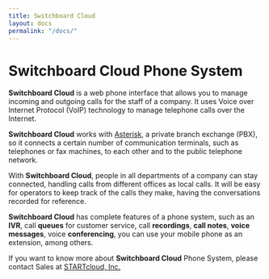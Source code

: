 ```yaml
---
title: Switchboard Cloud
layout: docs
permalink: "/docs/"
---
```



# Switchboard Cloud Phone System

**Switchboard Cloud** is a web phone interface that allows you to manage incoming and outgoing calls for the staff of a company. It uses Voice over Internet Protocol (VoIP) technology to manage telephone calls over the Internet.

**Switchboard Cloud** works with [Asterisk](https://www.asterisk.org/), a private branch exchange (PBX), so it connects a certain number of communication terminals, such as telephones or fax machines, to each other and to the public telephone network.

With **Switchboard Cloud**, people in all departments of a company can stay connected, handling calls from different offices as local calls. It will be easy for operators to keep track of the calls they make, having the conversations recorded for reference.

**Switchboard Cloud** has complete features of a phone system, such as an **IVR**, call **queues** for customer service, call **recordings**, **call notes**, **voice messages**, voice **conferencing**, you can use your mobile phone as an extension, among others.

If you want to know more about **Switchboard Cloud** Phone System, please contact Sales at [STARTcloud, Inc.][startcloud-contactus]

[startcloud-contactus]: https://startcloud.com/contact-us.html
